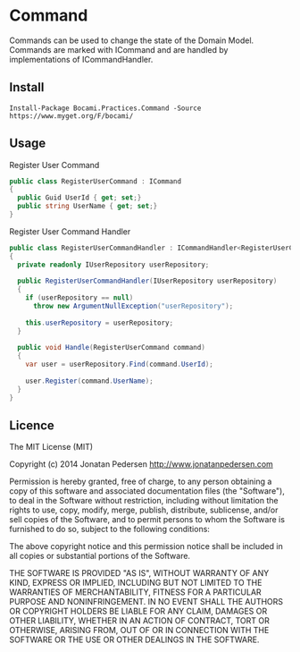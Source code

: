 Command
=======

Commands can be used to change the state of the Domain Model. Commands are marked with ICommand and are handled by implementations of ICommandHandler.

## Install

```
Install-Package Bocami.Practices.Command -Source https://www.myget.org/F/bocami/
```

## Usage

Register User Command

```csharp
public class RegisterUserCommand : ICommand
{
  public Guid UserId { get; set;}
  public string UserName { get; set;}
}
```

Register User Command Handler
```csharp
public class RegisterUserCommandHandler : ICommandHandler<RegisterUserCommand>
{
  private readonly IUserRepository userRepository;
  
  public RegisterUserCommandHandler(IUserRepository userRepository)
  {
    if (userRepository == null)
      throw new ArgumentNullException("userRepository");
      
    this.userRepository = userRepository;
  }
  
  public void Handle(RegisterUserCommand command) 
  {
    var user = userRepository.Find(command.UserId);
    
    user.Register(command.UserName);
  }
}
```

## Licence
The MIT License (MIT)

Copyright (c) 2014 Jonatan Pedersen http://www.jonatanpedersen.com

Permission is hereby granted, free of charge, to any person obtaining a copy
of this software and associated documentation files (the "Software"), to deal
in the Software without restriction, including without limitation the rights
to use, copy, modify, merge, publish, distribute, sublicense, and/or sell
copies of the Software, and to permit persons to whom the Software is
furnished to do so, subject to the following conditions:

The above copyright notice and this permission notice shall be included in
all copies or substantial portions of the Software.

THE SOFTWARE IS PROVIDED "AS IS", WITHOUT WARRANTY OF ANY KIND, EXPRESS OR
IMPLIED, INCLUDING BUT NOT LIMITED TO THE WARRANTIES OF MERCHANTABILITY,
FITNESS FOR A PARTICULAR PURPOSE AND NONINFRINGEMENT. IN NO EVENT SHALL THE
AUTHORS OR COPYRIGHT HOLDERS BE LIABLE FOR ANY CLAIM, DAMAGES OR OTHER
LIABILITY, WHETHER IN AN ACTION OF CONTRACT, TORT OR OTHERWISE, ARISING FROM,
OUT OF OR IN CONNECTION WITH THE SOFTWARE OR THE USE OR OTHER DEALINGS IN
THE SOFTWARE.
